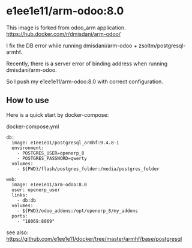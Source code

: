 e1ee1e11/arm-odoo:8.0
=====================

This image is forked from odoo_arm application.
https://hub.docker.com/r/dmisdani/arm-odoo/

I fix the DB error while running dmisdani/arm-odoo + zsoltm/postgresql-armhf.

Recently, there is a server error of binding address when running dmisdani/arm-odoo.

So I push my e1ee1e11/arm-odoo:8.0 with correct configuration.

How to use
----------

Here is a quick start by docker-compose:

docker-compose.yml
```
db:
  image: e1ee1e11/postgresql_armhf:9.4.8-1
  environment:
    - POSTGRES_USER=openerp_8
    - POSTGRES_PASSWORD=qwerty
  volumes:
    - ${PWD}/flash/postgres_folder:/media/postgres_folder

web:
  image: e1ee1e11/arm-odoo:8.0
  user: openerp_user
  links:
    - db:db
  volumes:
    - ${PWD}/odoo_addons:/opt/openerp_8/my_addons
  ports:
    - "18069:8069"
```
see also: https://github.com/e1ee1e11/docker/tree/master/armhf/base/postgresql
